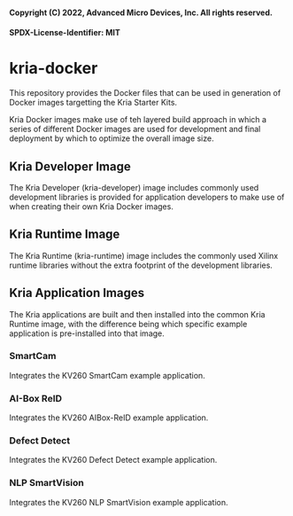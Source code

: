 #### Copyright (C) 2022, Advanced Micro Devices, Inc. All rights reserved.
#### SPDX-License-Identifier: MIT

# kria-docker
This repository provides the Docker files that can be used in generation of 
Docker images targetting the Kria Starter Kits. 

Kria Docker images make use of teh layered build approach in which a series
of different Docker images are used for development and final deployment by 
which to optimize the overall image size.
## Kria Developer Image
The Kria Developer (kria-developer) image includes commonly used development 
libraries is provided for application developers to make use of when creating their 
own Kria Docker images.
## Kria Runtime Image
The Kria Runtime (kria-runtime) image includes the commonly used Xilinx runtime
libraries without the extra footprint of the development libraries.
## Kria Application Images
The Kria applications are built and then installed into the common Kria Runtime 
image, with the difference being which specific example application is pre-installed 
into that image.
### SmartCam
Integrates the KV260 SmartCam example application.
### AI-Box ReID
Integrates the KV260 AIBox-ReID example application.
### Defect Detect
Integrates the KV260 Defect Detect example application.
### NLP SmartVision
Integrates the KV260 NLP SmartVision example application.
